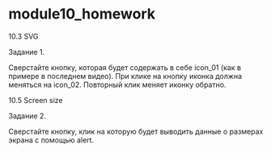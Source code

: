 # module10_homework

10.3 SVG

Задание 1.

Сверстайте кнопку, которая будет содержать в себе icon_01 (как в примере в последнем видео). При клике на кнопку иконка должна меняться на icon_02. Повторный клик меняет иконку обратно.

10.5 Screen size

Задание 2.

Сверстайте кнопку, клик на которую будет выводить данные о размерах экрана с помощью alert. 
